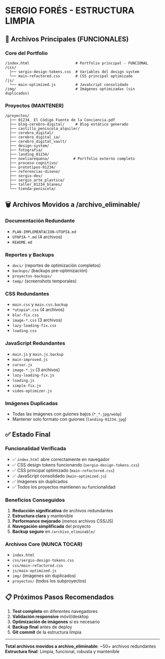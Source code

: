 # SERGIO FORÉS - ESTRUCTURA LIMPIA

## 📁 Archivos Principales (FUNCIONALES)

### Core del Portfolio
```
/index.html                     # Portfolio principal - FUNCIONAL
/css/
  ├── sergio-design-tokens.css  # Variables del design system
  └── main-refactored.css       # CSS principal optimizado
/js/
  └── main-optimized.js         # JavaScript consolidado
/img/                           # Imágenes optimizadas (sin duplicados)
```

### Proyectos (MANTENER)
```
/proyectos/
  ├── 01234_ El Código Fuente de la Conciencia.pdf
  ├── blog-cerebro-digital/     # Blog estático generado
  ├── castillo_peniscola_alquiler/
  ├── cerebro_digital/
  ├── cerebro_digital_ia/
  ├── cerebro_digital_vault/
  ├── design-system/
  ├── fotografia/
  ├── landing_01234/
  ├── noeliarequena/           # Portfolio externo completo
  ├── proceso-cognitivo/
  ├── prototipos-01234/
  ├── referencias-diseno/
  ├── sergio-dev/
  ├── sergio_arte_plastica/
  ├── taller_01234_blanes/
  └── tienda-peniscola/
```

## 🗑️ Archivos Movidos a /archivo_eliminable/

### Documentación Redundante
- `PLAN-IMPLEMENTACION-UTOPIA.md`
- `UTOPIA-*.md` (4 archivos)
- `README.md`

### Reportes y Backups
- `docs/` (reportes de optimización completos)
- `backups/` (backups pre-optimización)
- `proyectos-backups/`
- `temp/` (screenshots temporales)

### CSS Redundantes
- `main.css` y `main.css.backup`
- `*utopia*.css` (4 archivos)
- `blur-fix.css`
- `image-*.css` (3 archivos)
- `lazy-loading-fix.css`
- `loading.css`

### JavaScript Redundantes
- `main.js` y `main.js.backup`
- `main-improved.js`
- `cursor.js`
- `image-*.js` (3 archivos)
- `lazy-loading-fix.js`
- `loading.js`
- `simple-fix.js`
- `video-optimizer.js`

### Imágenes Duplicadas
- Todas las imágenes con guiones bajos (`*_*.jpg/webp`)
- Mantener solo formato con guiones (`landing-01234.jpg`)

## ✅ Estado Final

### Funcionalidad Verificada
- ✅ `index.html` abre correctamente en navegador
- ✅ CSS design tokens funcionando (`sergio-design-tokens.css`)
- ✅ CSS principal optimizado (`main-refactored.css`)
- ✅ JavaScript consolidado (`main-optimized.js`)
- ✅ Imágenes sin duplicados
- ✅ Todos los proyectos mantienen su funcionalidad

### Beneficios Conseguidos
1. **Reducción significativa** de archivos redundantes
2. **Estructura clara** y mantenible
3. **Performance mejorado** (menos archivos CSS/JS)
4. **Navegación simplificada** del proyecto
5. **Backup seguro** en `/archivo_eliminable/`

### Archivos Core (NUNCA TOCAR)
- `index.html`
- `css/sergio-design-tokens.css`
- `css/main-refactored.css`  
- `js/main-optimized.js`
- `img/` (imágenes sin duplicados)
- `proyectos/` (todos los subproyectos)

## 📋 Próximos Pasos Recomendados

1. **Test completo** en diferentes navegadores
2. **Validación responsive** móvil/desktop
3. **Optimización de imágenes** si es necesario
4. **Backup final** antes de deploy
5. **Git commit** de la estructura limpia

---

**Total archivos movidos a archivo_eliminable**: ~50+ archivos redundantes
**Estructura final**: Limpia, funcional, robusta y mantenible